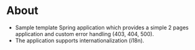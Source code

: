 # About  
* Sample template Spring application which provides a simple 2 pages application and custom error handling (403, 404, 500).
* The application supports internationalization (i18n).